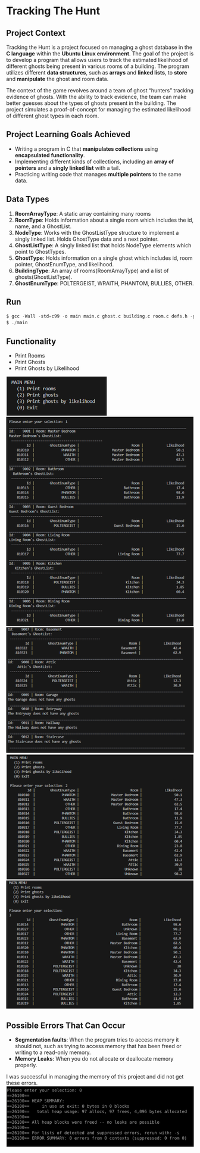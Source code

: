 # Tracking The Hunt
## Project Context
 Tracking the Hunt is a project focused on managing a ghost database in the **C language** within the **Ubuntu Linux environment**. The goal of the project is to develop a program that allows users to track the estimated likelihood of different ghosts being present in various rooms of a building. The program utilizes different **data structures**, such as **arrays** and **linked lists**, to **store** and **manipulate** the ghost and room data.
	
 The context of the game revolves around a team of ghost “hunters” tracking evidence of ghosts. With the ability to track evidence, the team can make better guesses about the types of ghosts present in the building. The project simulates a proof-of-concept for managing the estimated likelihood of different ghost types in each room.
## Project Learning Goals Achieved
* Writing a program in C that **manipulates collections** using **encapsulated functionality**. 
* Implementing different kinds of collections, including an **array of pointers** and a **singly linked list** with a tail. 
* Practicing writing code that manages **multiple pointers** to the same data.
## Data Types
1. **RoomArrayType**: A static array containing many rooms
2. **RoomType**: Holds information about a single room which includes the id, name, and a GhostList.
3. **NodeType**: Works with the GhostListType structure to implement a singly linked list. Holds GhostType data and a next pointer.
4. **GhostListType**: A singly linked list that holds NodeType elements which point to GhostTypes.
5. **GhostType**: Holds information on a single ghost which includes id, room pointer, GhostEnumType, and likelihood.
6. **BuildingType**: An array of rooms(RoomArrayType) and a list of ghosts(GhostListType).
7. **GhostEnumType**: POLTERGEIST, WRAITH, PHANTOM, BULLIES, OTHER.
## Run
```c
$ gcc -Wall -std=c99 -o main main.c ghost.c building.c room.c defs.h -g
$ ./main
```
## Functionality
 - Print Rooms
 - Print Ghosts
 - Print Ghosts by Likelihood

 ![ss1](ss1.png)
 ![ss2](ss2.png)
 ![ss3](/imgs/ss3.PNG)
 ![ss4](/imgs/ss4.PNG)
 ![ss5](/imgs/ss5.PNG)
## Possible Errors That Can Occur
- **Segmentation faults**: When the program tries to access memory it should not, such as trying to access memory that has been freed or writing to a read-only memory.
- **Memory Leaks**: When you do not allocate or deallocate memory properly.

I was successful in managing the memory of this project and did not get these errors.
![ss6](/imgs/ss6.PNG)

